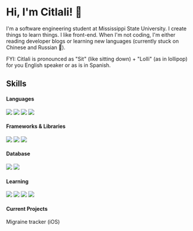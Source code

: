 # Hi, I'm Citlali! 👋
I'm a software engineering student at Mississippi State University. I create things to learn things. I like front-end. When I'm not coding, I'm either reading developer blogs or learning new languages (currently stuck on Chinese and Russian 🥲). 
<p>
  FYI: Citlali is pronounced as "Sit" (like sitting down) + "Lolli" (as in lollipop) for you English speaker or as is in Spanish. 
</p>


<!-- ![Citlali's GitHub stats](https://github-readme-stats.vercel.app/api?username=citlalih1421&show_icons=true&theme=node)  -->
## Skills

#### Languages 
<p>
  <img src="https://img.shields.io/badge/Python-FFD43B?style=for-the-badge&logo=python&logoColor=blue" />
  <img src="https://img.shields.io/badge/C%2B%2B-00599C?style=for-the-badge&logo=c%2B%2B&logoColor=white" />
  <img src="https://img.shields.io/badge/HTML5-E34F26?style=for-the-badge&logo=html5&logoColor=white" />
  <img src="https://img.shields.io/badge/JavaScript-323330?style=for-the-badge&logo=javascript&logoColor=F7DF1E" />
</p>


#### Frameworks & Libraries
<p>
  <img src="https://img.shields.io/badge/Bootstrap-563D7C?style=for-the-badge&logo=bootstrap&logoColor=white" />
  <img src="https://img.shields.io/badge/React-20232A?style=for-the-badge&logo=react&logoColor=61DAFB" />
  <img src="https://img.shields.io/badge/Django-092E20?style=for-the-badge&logo=django&logoColor=green" />

</p>

#### Database
<p>
  <img src="https://img.shields.io/badge/PostgreSQL-316192?style=for-the-badge&logo=postgresql&logoColor=white" />
  <img src="https://img.shields.io/badge/MySQL-4479A1?logo=mysql&logoColor=fff)" />
  
</p>


#### Learning
<p>
  <img src="https://img.shields.io/badge/Swift-FA7343?style=for-the-badge&logo=swift&logoColor=white"/>
  <img src="https://img.shields.io/badge/Firebase-039BE5?logo=Firebase&logoColor=white"/>
  <img src="https://img.shields.io/badge/Flutter-%2302569B.svg?style=for-the-badge&logo=Flutter&logoColor=white" />
  <img src="https://img.shields.io/badge/JSON-000?logo=json&logoColor=fff" />
  <!--
  <img src="https://img.shields.io/badge/TypeScript-007ACC?style=for-%0Athe-badge&logo=typescript&logoColor=white" /> 
  <img src=" " />
  <img src="https://img.shields.io/badge/PHP-777BB4?style=for-the-badge&logo=php&logoColor=white" />
  -->
  
</p>

#### Current Projects
<p> 
  <p>Migraine tracker (iOS) </p>
 <!-- <p>Crossword game (iOS) </p> -->
</p>
<!--
#### IDE
<p>
  <img src="https://img.shields.io/badge/Android_Studio-3DDC84?style=for-the-badge&logo=android-studio&logoColor=white" />
</p>
<p>
  <img src=" https://img.shields.io/badge/PHP-777BB4?style=for-the-badge&logo=php&logoColor=white" />
  <img src=" "/>
  <img src=" "/>
</p>
-->
<!--
**citlalih1421/citlalih1421** is a ✨ _special_ ✨ repository because its `README.md` (this file) appears on your GitHub profile.

Here are some ideas to get you started:

- 🔭 I’m currently working on ...
- 🌱 I’m currently learning ...
- 👯 I’m looking to collaborate on ...
- 🤔 I’m looking for help with ...
- 💬 Ask me about ...
- 📫 How to reach me: ...
- 😄 Pronouns: ...
- ⚡ Fun fact: ...
-->
